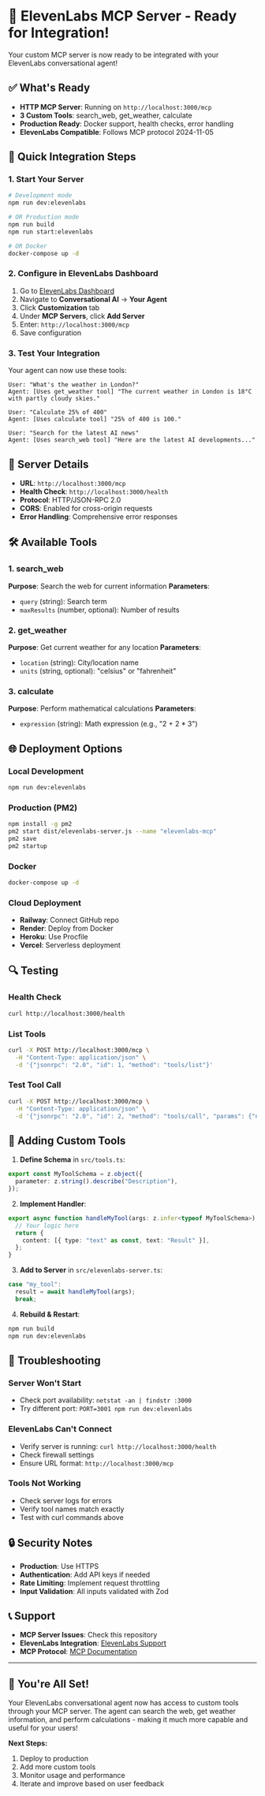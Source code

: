 # 🎯 ElevenLabs MCP Server - Ready for Integration!

Your custom MCP server is now ready to be integrated with your ElevenLabs conversational agent!

## ✅ What's Ready

- **HTTP MCP Server**: Running on `http://localhost:3000/mcp`
- **3 Custom Tools**: search_web, get_weather, calculate
- **Production Ready**: Docker support, health checks, error handling
- **ElevenLabs Compatible**: Follows MCP protocol 2024-11-05

## 🚀 Quick Integration Steps

### 1. Start Your Server
```bash
# Development mode
npm run dev:elevenlabs

# OR Production mode
npm run build
npm run start:elevenlabs

# OR Docker
docker-compose up -d
```

### 2. Configure in ElevenLabs Dashboard

1. Go to [ElevenLabs Dashboard](https://elevenlabs.io/)
2. Navigate to **Conversational AI** → **Your Agent**
3. Click **Customization** tab
4. Under **MCP Servers**, click **Add Server**
5. Enter: `http://localhost:3000/mcp`
6. Save configuration

### 3. Test Your Integration

Your agent can now use these tools:

```
User: "What's the weather in London?"
Agent: [Uses get_weather tool] "The current weather in London is 18°C with partly cloudy skies."

User: "Calculate 25% of 400"
Agent: [Uses calculate tool] "25% of 400 is 100."

User: "Search for the latest AI news"
Agent: [Uses search_web tool] "Here are the latest AI developments..."
```

## 🔧 Server Details

- **URL**: `http://localhost:3000/mcp`
- **Health Check**: `http://localhost:3000/health`
- **Protocol**: HTTP/JSON-RPC 2.0
- **CORS**: Enabled for cross-origin requests
- **Error Handling**: Comprehensive error responses

## 🛠️ Available Tools

### 1. search_web
**Purpose**: Search the web for current information
**Parameters**: 
- `query` (string): Search term
- `maxResults` (number, optional): Number of results

### 2. get_weather
**Purpose**: Get current weather for any location
**Parameters**:
- `location` (string): City/location name
- `units` (string, optional): "celsius" or "fahrenheit"

### 3. calculate
**Purpose**: Perform mathematical calculations
**Parameters**:
- `expression` (string): Math expression (e.g., "2 + 2 * 3")

## 🌐 Deployment Options

### Local Development
```bash
npm run dev:elevenlabs
```

### Production (PM2)
```bash
npm install -g pm2
pm2 start dist/elevenlabs-server.js --name "elevenlabs-mcp"
pm2 save
pm2 startup
```

### Docker
```bash
docker-compose up -d
```

### Cloud Deployment
- **Railway**: Connect GitHub repo
- **Render**: Deploy from Docker
- **Heroku**: Use Procfile
- **Vercel**: Serverless deployment

## 🔍 Testing

### Health Check
```bash
curl http://localhost:3000/health
```

### List Tools
```bash
curl -X POST http://localhost:3000/mcp \
  -H "Content-Type: application/json" \
  -d '{"jsonrpc": "2.0", "id": 1, "method": "tools/list"}'
```

### Test Tool Call
```bash
curl -X POST http://localhost:3000/mcp \
  -H "Content-Type: application/json" \
  -d '{"jsonrpc": "2.0", "id": 2, "method": "tools/call", "params": {"name": "calculate", "arguments": {"expression": "2 + 2"}}}'
```

## 📝 Adding Custom Tools

1. **Define Schema** in `src/tools.ts`:
```typescript
export const MyToolSchema = z.object({
  parameter: z.string().describe("Description"),
});
```

2. **Implement Handler**:
```typescript
export async function handleMyTool(args: z.infer<typeof MyToolSchema>) {
  // Your logic here
  return {
    content: [{ type: "text" as const, text: "Result" }],
  };
}
```

3. **Add to Server** in `src/elevenlabs-server.ts`:
```typescript
case "my_tool":
  result = await handleMyTool(args);
  break;
```

4. **Rebuild & Restart**:
```bash
npm run build
npm run dev:elevenlabs
```

## 🚨 Troubleshooting

### Server Won't Start
- Check port availability: `netstat -an | findstr :3000`
- Try different port: `PORT=3001 npm run dev:elevenlabs`

### ElevenLabs Can't Connect
- Verify server is running: `curl http://localhost:3000/health`
- Check firewall settings
- Ensure URL format: `http://localhost:3000/mcp`

### Tools Not Working
- Check server logs for errors
- Verify tool names match exactly
- Test with curl commands above

## 🔒 Security Notes

- **Production**: Use HTTPS
- **Authentication**: Add API keys if needed
- **Rate Limiting**: Implement request throttling
- **Input Validation**: All inputs validated with Zod

## 📞 Support

- **MCP Server Issues**: Check this repository
- **ElevenLabs Integration**: [ElevenLabs Support](https://elevenlabs.io/support)
- **MCP Protocol**: [MCP Documentation](https://modelcontextprotocol.io/)

---

## 🎉 You're All Set!

Your ElevenLabs conversational agent now has access to custom tools through your MCP server. The agent can search the web, get weather information, and perform calculations - making it much more capable and useful for your users!

**Next Steps:**
1. Deploy to production
2. Add more custom tools
3. Monitor usage and performance
4. Iterate and improve based on user feedback 